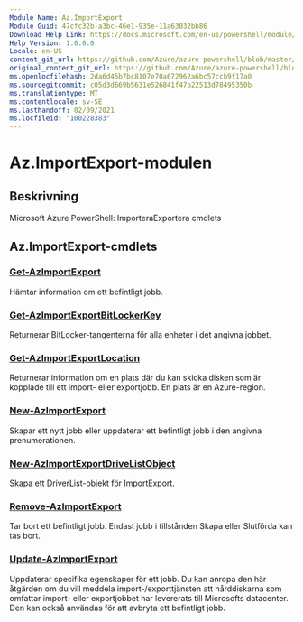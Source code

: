 ```yaml
---
Module Name: Az.ImportExport
Module Guid: 47cfc32b-a3bc-46e1-935e-11a63032bb86
Download Help Link: https://docs.microsoft.com/en-us/powershell/module/az.importexport
Help Version: 1.0.0.0
Locale: en-US
content_git_url: https://github.com/Azure/azure-powershell/blob/master/src/ImportExport/help/Az.ImportExport.md
original_content_git_url: https://github.com/Azure/azure-powershell/blob/master/src/ImportExport/help/Az.ImportExport.md
ms.openlocfilehash: 2da6d45b7bc8107e70a672962a6bc57ccb9f17a0
ms.sourcegitcommit: c05d3d669b5631e526841f47b22513d78495350b
ms.translationtype: MT
ms.contentlocale: sv-SE
ms.lasthandoff: 02/09/2021
ms.locfileid: "100228383"
---
```

# Az.ImportExport-modulen
## Beskrivning
Microsoft Azure PowerShell: ImporteraExportera cmdlets

## Az.ImportExport-cmdlets
### [Get-AzImportExport](Get-AzImportExport.md)
Hämtar information om ett befintligt jobb.

### [Get-AzImportExportBitLockerKey](Get-AzImportExportBitLockerKey.md)
Returnerar BitLocker-tangenterna för alla enheter i det angivna jobbet.

### [Get-AzImportExportLocation](Get-AzImportExportLocation.md)
Returnerar information om en plats där du kan skicka disken som är kopplade till ett import- eller exportjobb.
En plats är en Azure-region.

### [New-AzImportExport](New-AzImportExport.md)
Skapar ett nytt jobb eller uppdaterar ett befintligt jobb i den angivna prenumerationen.

### [New-AzImportExportDriveListObject](New-AzImportExportDriveListObject.md)
Skapa ett DriverList-objekt för ImportExport.

### [Remove-AzImportExport](Remove-AzImportExport.md)
Tar bort ett befintligt jobb.
Endast jobb i tillstånden Skapa eller Slutförda kan tas bort.

### [Update-AzImportExport](Update-AzImportExport.md)
Uppdaterar specifika egenskaper för ett jobb.
Du kan anropa den här åtgärden om du vill meddela import-/exporttjänsten att hårddiskarna som omfattar import- eller exportjobbet har levererats till Microsofts datacenter.
Den kan också användas för att avbryta ett befintligt jobb.

